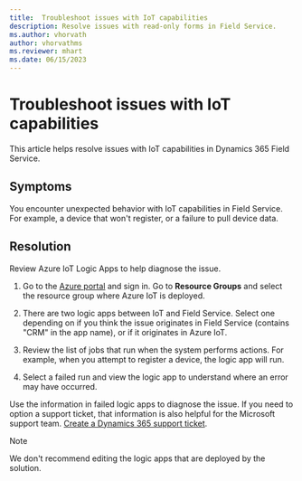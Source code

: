 ```yaml
---
title:  Troubleshoot issues with IoT capabilities
description: Resolve issues with read-only forms in Field Service.
ms.author: vhorvath
author: vhorvathms
ms.reviewer: mhart
ms.date: 06/15/2023
---
```


# Troubleshoot issues with IoT capabilities

This article helps resolve issues with IoT capabilities in Dynamics 365 Field Service.

## Symptoms

You encounter unexpected behavior with IoT capabilities in Field Service. For example, a device that won't register, or a failure to pull device data.

## Resolution

Review Azure IoT Logic Apps to help diagnose the issue.

1. Go to the [Azure portal](https://portal.azure.com) and sign in. Go to **Resource Groups** and select the resource group where Azure IoT is deployed.

2. There are two logic apps between IoT and Field Service. Select one depending on if you think the issue originates in Field Service (contains "CRM" in the app name), or if it originates in Azure IoT.

3. Review the list of jobs that run when the system performs actions. For example, when you attempt to register a device, the logic app will run.

4. Select a failed run and view the logic app to understand where an error may have occurred.

Use the information in failed logic apps to diagnose the issue. If you need to option a support ticket, that information is also helpful for the Microsoft support team. [Create a Dynamics 365 support ticket](https://dynamics.microsoft.com/contact-us/).

> [!NOTE]
> We don't recommend editing the logic apps that are deployed by the solution.

